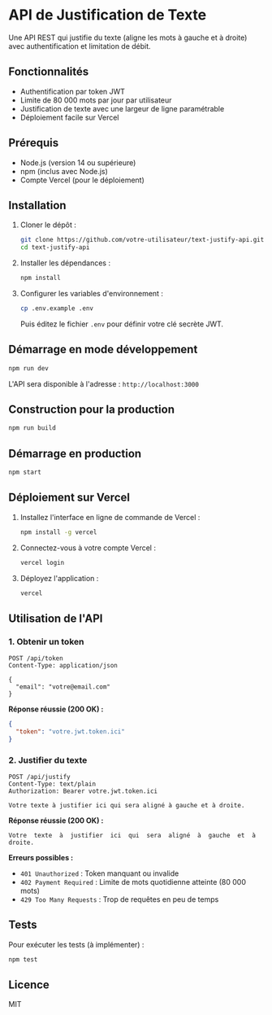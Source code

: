 # API de Justification de Texte

Une API REST qui justifie du texte (aligne les mots à gauche et à droite) avec authentification et limitation de débit.

## Fonctionnalités

- Authentification par token JWT
- Limite de 80 000 mots par jour par utilisateur
- Justification de texte avec une largeur de ligne paramétrable
- Déploiement facile sur Vercel

## Prérequis

- Node.js (version 14 ou supérieure)
- npm (inclus avec Node.js)
- Compte Vercel (pour le déploiement)

## Installation

1. Cloner le dépôt :
   ```bash
   git clone https://github.com/votre-utilisateur/text-justify-api.git
   cd text-justify-api
   ```

2. Installer les dépendances :
   ```bash
   npm install
   ```

3. Configurer les variables d'environnement :
   ```bash
   cp .env.example .env
   ```
   Puis éditez le fichier `.env` pour définir votre clé secrète JWT.

## Démarrage en mode développement

```bash
npm run dev
```

L'API sera disponible à l'adresse : `http://localhost:3000`

## Construction pour la production

```bash
npm run build
```

## Démarrage en production

```bash
npm start
```

## Déploiement sur Vercel

1. Installez l'interface en ligne de commande de Vercel :
   ```bash
   npm install -g vercel
   ```

2. Connectez-vous à votre compte Vercel :
   ```bash
   vercel login
   ```

3. Déployez l'application :
   ```bash
   vercel
   ```

## Utilisation de l'API

### 1. Obtenir un token

```http
POST /api/token
Content-Type: application/json

{
  "email": "votre@email.com"
}
```

**Réponse réussie (200 OK) :**
```json
{
  "token": "votre.jwt.token.ici"
}
```

### 2. Justifier du texte

```http
POST /api/justify
Content-Type: text/plain
Authorization: Bearer votre.jwt.token.ici

Votre texte à justifier ici qui sera aligné à gauche et à droite.
```

**Réponse réussie (200 OK) :**
```
Votre  texte  à  justifier  ici  qui  sera  aligné  à  gauche  et  à  droite.
```

**Erreurs possibles :**
- `401 Unauthorized` : Token manquant ou invalide
- `402 Payment Required` : Limite de mots quotidienne atteinte (80 000 mots)
- `429 Too Many Requests` : Trop de requêtes en peu de temps

## Tests

Pour exécuter les tests (à implémenter) :

```bash
npm test
```

## Licence

MIT

